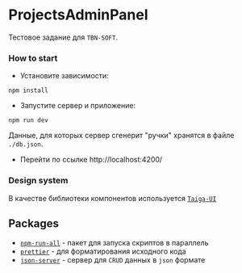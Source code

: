# ProjectsAdminPanel
Тестовое задание для `TBN-SOFT`.

### How to start
- Установите зависимости:
```shell
npm install
```
- Запустите сервер и приложение:
```shell
npm run dev
```
Данные, для которых сервер сгенерит "ручки" хранятся в файле `./db.json`.
- Перейти по ссылке http://localhost:4200/

### Design system
В качестве библиотеки компонентов используется [`Taiga-UI`](https://taiga-ui.dev/)

## Packages
- [`npm-run-all`](https://github.com/mysticatea/npm-run-all/blob/HEAD/docs/npm-run-all.md) - пакет для запуска скриптов в параллель
- [`prettier`](https://prettier.io) - для форматирования исходного кода
- [`json-server`](https://www.npmjs.com/package/json-server) - сервер для `CRUD` данных в `json` формате